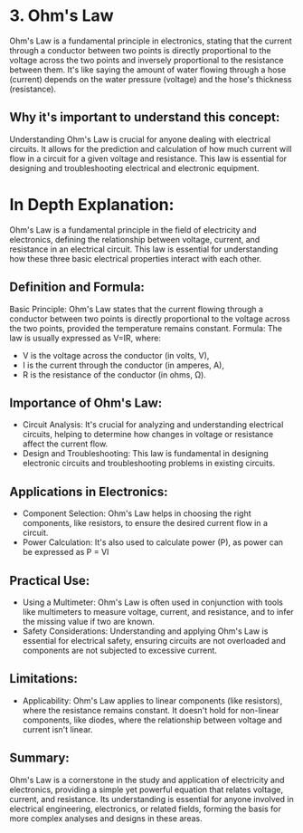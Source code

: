 # 3. Ohm's Law

Ohm's Law is a fundamental principle in electronics, stating that the current through a conductor between two points is directly proportional to the voltage across the two points and inversely proportional to the resistance between them. It's like saying the amount of water flowing through a hose (current) depends on the water pressure (voltage) and the hose's thickness (resistance).

## Why it's important to understand this concept:

Understanding Ohm's Law is crucial for anyone dealing with electrical circuits. It allows for the prediction and calculation of how much current will flow in a circuit for a given voltage and resistance. This law is essential for designing and troubleshooting electrical and electronic equipment.

# In Depth Explanation:

Ohm's Law is a fundamental principle in the field of electricity and electronics, defining the relationship between voltage, current, and resistance in an electrical circuit. This law is essential for understanding how these three basic electrical properties interact with each other.

## Definition and Formula:

Basic Principle: Ohm's Law states that the current flowing through a conductor between two points is directly proportional to the voltage across the two points, provided the temperature remains constant.
Formula: The law is usually expressed as V=IR, where:

- V is the voltage across the conductor (in volts, V),
- I is the current through the conductor (in amperes, A),
- R is the resistance of the conductor (in ohms, Ω).

## Importance of Ohm's Law:

- Circuit Analysis: It's crucial for analyzing and understanding electrical circuits, helping to determine how changes in voltage or resistance affect the current flow.
- Design and Troubleshooting: This law is fundamental in designing electronic circuits and troubleshooting problems in existing circuits.

## Applications in Electronics:

- Component Selection: Ohm's Law helps in choosing the right components, like resistors, to ensure the desired current flow in a circuit.
- Power Calculation: It's also used to calculate power (P), as power can be expressed as P = VI

## Practical Use:

- Using a Multimeter: Ohm's Law is often used in conjunction with tools like multimeters to measure voltage, current, and resistance, and to infer the missing value if two are known.
- Safety Considerations: Understanding and applying Ohm's Law is essential for electrical safety, ensuring circuits are not overloaded and components are not subjected to excessive current.

## Limitations:

- Applicability: Ohm's Law applies to linear components (like resistors), where the resistance remains constant. It doesn't hold for non-linear components, like diodes, where the relationship between voltage and current isn't linear.

## Summary:

Ohm's Law is a cornerstone in the study and application of electricity and electronics, providing a simple yet powerful equation that relates voltage, current, and resistance. Its understanding is essential for anyone involved in electrical engineering, electronics, or related fields, forming the basis for more complex analyses and designs in these areas.
